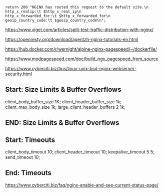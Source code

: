 ``` shell
return 200 "NGINX has routed this request to the default site.\n
http_x_realip:\t $http_x_real_ip\n
http_x_forwarded_for:\t $http_x_forwarded_for\n
geoip_country_code:\t $geoip_country_code\n";
```

https://www.viget.com/articles/split-test-traffic-distribution-with-nginx/

https://openresty.org/download/agentzh-nginx-tutorials-en.html

https://hub.docker.com/r/wernight/alpine-nginx-pagespeed/~/dockerfile/

https://www.modpagespeed.com/doc/build_ngx_pagespeed_from_source


https://www.cyberciti.biz/tips/linux-unix-bsd-nginx-webserver-security.html

 ## Start: Size Limits & Buffer Overflows ##
  client_body_buffer_size  1K;
  client_header_buffer_size 1k;
  client_max_body_size 1k;
  large_client_header_buffers 2 1k;
 ## END: Size Limits & Buffer Overflows ##
 
 ## Start: Timeouts ##
  client_body_timeout   10;
  client_header_timeout 10;
  keepalive_timeout     5 5;
  send_timeout          10;
## End: Timeouts ##

https://www.cyberciti.biz/faq/nginx-enable-and-see-current-status-page/

